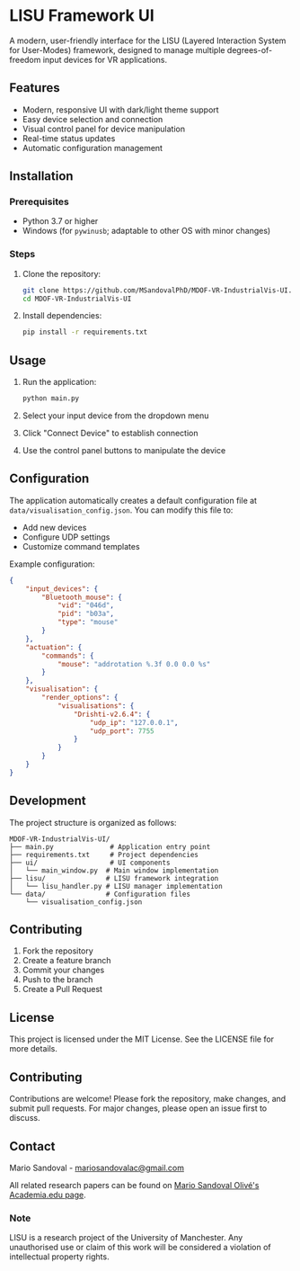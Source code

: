 # LISU Framework UI

A modern, user-friendly interface for the LISU (Layered Interaction System for User-Modes) framework, designed to manage multiple degrees-of-freedom input devices for VR applications.

## Features

- Modern, responsive UI with dark/light theme support
- Easy device selection and connection
- Visual control panel for device manipulation
- Real-time status updates
- Automatic configuration management

## Installation

### Prerequisites

- Python 3.7 or higher
- Windows (for `pywinusb`; adaptable to other OS with minor changes)

### Steps

1. Clone the repository:
   ```bash
   git clone https://github.com/MSandovalPhD/MDOF-VR-IndustrialVis-UI.git
   cd MDOF-VR-IndustrialVis-UI
   ```

2. Install dependencies:
   ```bash
   pip install -r requirements.txt
   ```

## Usage

1. Run the application:
   ```bash
   python main.py
   ```

2. Select your input device from the dropdown menu
3. Click "Connect Device" to establish connection
4. Use the control panel buttons to manipulate the device

## Configuration

The application automatically creates a default configuration file at `data/visualisation_config.json`. You can modify this file to:

- Add new devices
- Configure UDP settings
- Customize command templates

Example configuration:
```json
{
    "input_devices": {
        "Bluetooth_mouse": {
            "vid": "046d",
            "pid": "b03a",
            "type": "mouse"
        }
    },
    "actuation": {
        "commands": {
            "mouse": "addrotation %.3f 0.0 0.0 %s"
        }
    },
    "visualisation": {
        "render_options": {
            "visualisations": {
                "Drishti-v2.6.4": {
                    "udp_ip": "127.0.0.1",
                    "udp_port": 7755
                }
            }
        }
    }
}
```

## Development

The project structure is organized as follows:

```
MDOF-VR-IndustrialVis-UI/
├── main.py              # Application entry point
├── requirements.txt     # Project dependencies
├── ui/                  # UI components
│   └── main_window.py  # Main window implementation
├── lisu/               # LISU framework integration
│   └── lisu_handler.py # LISU manager implementation
└── data/               # Configuration files
    └── visualisation_config.json
```

## Contributing

1. Fork the repository
2. Create a feature branch
3. Commit your changes
4. Push to the branch
5. Create a Pull Request

## License

This project is licensed under the MIT License. See the LICENSE file for more details.

## Contributing

Contributions are welcome! Please fork the repository, make changes, and submit pull requests. For major changes, please open an issue first to discuss.

## Contact

Mario Sandoval - mariosandovalac@gmail.com

All related research papers can be found on [Mario Sandoval Olivé's Academia.edu page](https://manchester.academia.edu/MarioSandovalOliv%C3%A9).

### Note

LISU is a research project of the University of Manchester. Any unauthorised use or claim of this work will be considered a violation of intellectual property rights.

